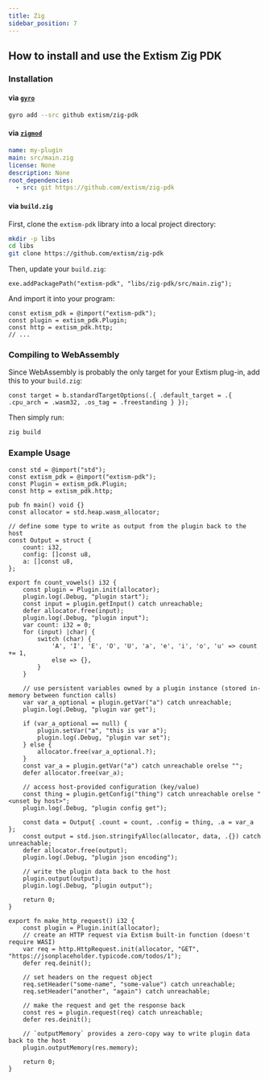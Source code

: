 ```yaml
---
title: Zig
sidebar_position: 7
---
```


## How to install and use the Extism Zig PDK

### Installation

#### via [`gyro`](https://github.com/mattnite/gyro)

```sh
gyro add --src github extism/zig-pdk
```

#### via [`zigmod`](https://github.com/nektro/zigmod)

```yaml title=zigmod.yml
name: my-plugin
main: src/main.zig
license: None
description: None
root_dependencies:
  - src: git https://github.com/extism/zig-pdk
```

#### via `build.zig`

First, clone the `extism-pdk` library into a local project directory:

```sh
mkdir -p libs
cd libs
git clone https://github.com/extism/zig-pdk
```

Then, update your `build.zig`:

```zig title=build.zig
exe.addPackagePath("extism-pdk", "libs/zig-pdk/src/main.zig");
```

And import it into your program:

```zig title=plugin.zig
const extism_pdk = @import("extism-pdk");
const plugin = extism_pdk.Plugin;
const http = extism_pdk.http;
// ...
```

### Compiling to WebAssembly

Since WebAssembly is probably the only target for your Extism plug-in, add this to your
`build.zig`:

```zig title=build.zig
const target = b.standardTargetOptions(.{ .default_target = .{ .cpu_arch = .wasm32, .os_tag = .freestanding } });
```

Then simply run: 

```sh
zig build
```

### Example Usage
```zig title=plugin.zig
const std = @import("std");
const extism_pdk = @import("extism-pdk");
const Plugin = extism_pdk.Plugin;
const http = extism_pdk.http;

pub fn main() void {}
const allocator = std.heap.wasm_allocator;

// define some type to write as output from the plugin back to the host
const Output = struct {
    count: i32,
    config: []const u8,
    a: []const u8,
};

export fn count_vowels() i32 {
    const plugin = Plugin.init(allocator);
    plugin.log(.Debug, "plugin start");
    const input = plugin.getInput() catch unreachable;
    defer allocator.free(input);
    plugin.log(.Debug, "plugin input");
    var count: i32 = 0;
    for (input) |char| {
        switch (char) {
            'A', 'I', 'E', 'O', 'U', 'a', 'e', 'i', 'o', 'u' => count += 1,
            else => {},
        }
    }

    // use persistent variables owned by a plugin instance (stored in-memory between function calls)
    var var_a_optional = plugin.getVar("a") catch unreachable;
    plugin.log(.Debug, "plugin var get");

    if (var_a_optional == null) {
        plugin.setVar("a", "this is var a");
        plugin.log(.Debug, "plugin var set");
    } else {
        allocator.free(var_a_optional.?);
    }
    const var_a = plugin.getVar("a") catch unreachable orelse "";
    defer allocator.free(var_a);

    // access host-provided configuration (key/value)
    const thing = plugin.getConfig("thing") catch unreachable orelse "<unset by host>";
    plugin.log(.Debug, "plugin config get");

    const data = Output{ .count = count, .config = thing, .a = var_a };
    const output = std.json.stringifyAlloc(allocator, data, .{}) catch unreachable;
    defer allocator.free(output);
    plugin.log(.Debug, "plugin json encoding");

    // write the plugin data back to the host
    plugin.output(output);
    plugin.log(.Debug, "plugin output");

    return 0;
}

export fn make_http_request() i32 {
    const plugin = Plugin.init(allocator);
    // create an HTTP request via Extism built-in function (doesn't require WASI)
    var req = http.HttpRequest.init(allocator, "GET", "https://jsonplaceholder.typicode.com/todos/1");
    defer req.deinit();

    // set headers on the request object
    req.setHeader("some-name", "some-value") catch unreachable;
    req.setHeader("another", "again") catch unreachable;

    // make the request and get the response back
    const res = plugin.request(req) catch unreachable;
    defer res.deinit();

    // `outputMemory` provides a zero-copy way to write plugin data back to the host
    plugin.outputMemory(res.memory);

    return 0;
}
```
